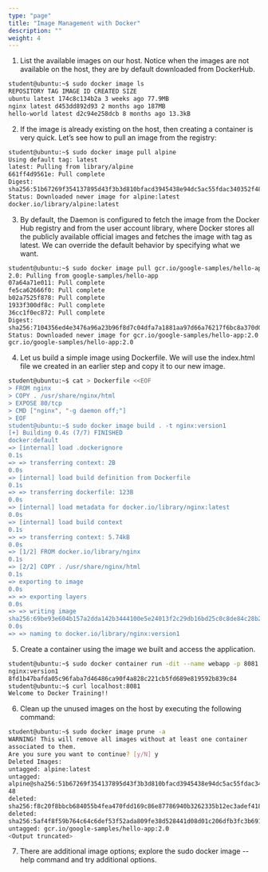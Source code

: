 ```yaml
---
type: "page"
title: "Image Management with Docker"
description: ""
weight: 4
---
```


1. List the available images on our host. Notice when the images are not available on the host, they are by default downloaded from DockerHub.

```bash
student@ubuntu:~$ sudo docker image ls
REPOSITORY TAG IMAGE ID CREATED SIZE
ubuntu latest 174c8c134b2a 3 weeks ago 77.9MB
nginx latest d453dd892d93 2 months ago 187MB
hello-world latest d2c94e258dcb 8 months ago 13.3kB
```

2. If the image is already existing on the host, then creating a container is very quick. Let’s see how to pull an image from the registry:

```bash
student@ubuntu:~$ sudo docker image pull alpine
Using default tag: latest
latest: Pulling from library/alpine
661ff4d9561e: Pull complete
Digest:
sha256:51b67269f354137895d43f3b3d810bfacd3945438e94dc5ac55fdac340352f48
Status: Downloaded newer image for alpine:latest
docker.io/library/alpine:latest
```

3. By default, the Daemon is configured to fetch the image from the Docker Hub registry and from the user account library, where Docker stores all the publicly available official images and fetches the image with tag as latest. We can override the default behavior by specifying what we want.

```bash
student@ubuntu:~$ sudo docker image pull gcr.io/google-samples/hello-app:2.0
2.0: Pulling from google-samples/hello-app
07a64a71e011: Pull complete
fe5ca62666f0: Pull complete
b02a7525f878: Pull complete
1933f300df8c: Pull complete
36cc1f0ec872: Pull complete
Digest:
sha256:7104356ed4e3476a96a23b96f8d7c04dfa7a1881aa97d66a76217f6bc8a370d0
Status: Downloaded newer image for gcr.io/google-samples/hello-app:2.0
gcr.io/google-samples/hello-app:2.0
```

4. Let us build a simple image using Dockerfile. We will use the index.html file we created in an earlier step and copy it to our new image.

```bash
student@ubuntu:~$ cat > Dockerfile <<EOF
> FROM nginx
> COPY . /usr/share/nginx/html
> EXPOSE 80/tcp
> CMD ["nginx", "-g daemon off;"]
> EOF
student@ubuntu:~$ sudo docker image build . -t nginx:version1
[+] Building 0.4s (7/7) FINISHED
docker:default
=> [internal] load .dockerignore
0.1s
=> => transferring context: 2B
0.0s
=> [internal] load build definition from Dockerfile
0.1s
=> => transferring dockerfile: 123B
0.0s
=> [internal] load metadata for docker.io/library/nginx:latest
0.0s
=> [internal] load build context
0.1s
=> => transferring context: 5.74kB
0.0s
=> [1/2] FROM docker.io/library/nginx
0.1s
=> [2/2] COPY . /usr/share/nginx/html
0.1s
=> exporting to image
0.0s
=> => exporting layers
0.0s
=> => writing image
sha256:69be93e604b157a2dda142b3444100e5e24013f2c29db16bd25c0c8de84c28b2
0.0s
=> => naming to docker.io/library/nginx:version1
```

5. Create a container using the image we built and access the application.

```bash
student@ubuntu:~$ sudo docker container run -dit --name webapp -p 8081:80
nginx:version1
8fd1b47bafda05c96faba7d46486ca90f4a828c221cb5fd689e819592b839c84
student@ubuntu:~$ curl localhost:8081
Welcome to Docker Training!!
```

6. Clean up the unused images on the host by executing the following command:

```bash
student@ubuntu:~$ sudo docker image prune -a
WARNING! This will remove all images without at least one container
associated to them.
Are you sure you want to continue? [y/N] y
Deleted Images:
untagged: alpine:latest
untagged:
alpine@sha256:51b67269f354137895d43f3b3d810bfacd3945438e94dc5ac55fdac340352f
48
deleted:
sha256:f8c20f8bbcb684055b4fea470fdd169c86e87786940b3262335b12ec3adef418
deleted:
sha256:5af4f8f59b764c64c6def53f52ada809fe38d528441d08d01c206dfb3fc3b691
untagged: gcr.io/google-samples/hello-app:2.0
<Output truncated>
```

7. There are additional image options; explore the sudo docker image --help command and try
additional options.

